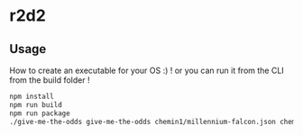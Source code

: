 # r2d2



## Usage
How to create an executable for your OS :) ! or you can run it from the CLI from the build folder !
```sh
npm install
npm run build
npm run package
./give-me-the-odds give-me-the-odds chemin1/millennium-falcon.json chemin2/empire.json
```
